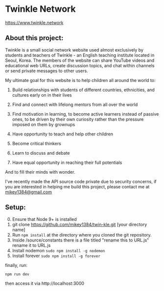 # Twinkle Network
https://www.twinkle.network

## About this project:

Twinkle is a small social network website used almost exclusively by students and teachers of Twinkle - an English teaching institute located in Seoul, Korea. The members of the website can share YouTube videos and educational web URLs, create discussion topics, and chat within channels or send private messages to other users.

My ultimate goal for this website is to help children all around the world to:

1. Build relationships with students of different countries, ethnicities, and cultures early on in their lives

2. Find and connect with lifelong mentors from all over the world

3. Find motivation in learning, to become active learners instead of passive ones, to be driven by their own curiosity rather than the pressure imposed on them by grownups

4. Have opportunity to teach and help other children

5. Become critical thinkers

6. Learn to discuss and debate

7. Have equal opportunity in reaching their full potentials

And to fill their minds with wonder.

I've recently made the API source code private due to security concerns, if you are interested in helping me build this project, please contact me at mikey1384@gmail.com

## Setup:
0. Ensure that Node 9+ is installed
1. git clone https://github.com/mikey1384/twin-kle.git [your directory name]
2. Run `npm install` at the directory where you cloned the git repository.
3. Inside /source/constants there is a file titled "rename this to URL.js" rename it to URL.js
4. Install nodemon `sudo npm install -g nodemon`
5. Install forever `sudo npm install -g forever`

finally, run:
```shell
npm run dev
```
then access it via http://localhost:3000
